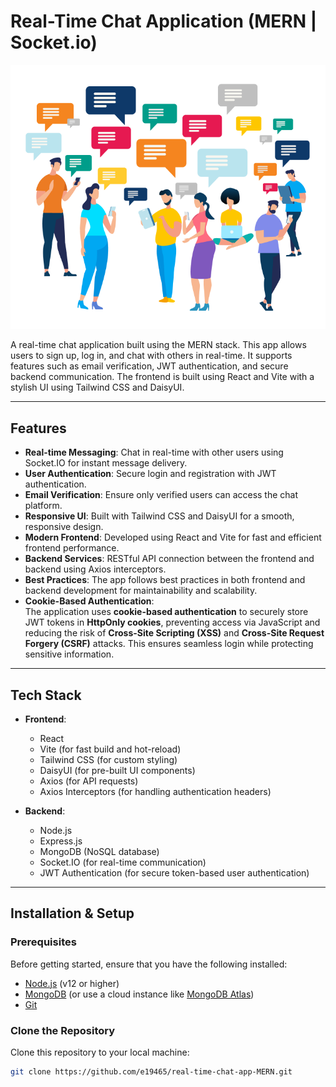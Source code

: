 # Real-Time Chat Application (MERN | Socket.io)

![Chat App Logo](frontend/public/chat_people.png)

A real-time chat application built using the MERN stack. This app allows users to sign up, log in, and chat with others in real-time. It supports features such as email verification, JWT authentication, and secure backend communication. The frontend is built using React and Vite with a stylish UI using Tailwind CSS and DaisyUI.

---

## Features

- **Real-time Messaging**: Chat in real-time with other users using Socket.IO for instant message delivery.
- **User Authentication**: Secure login and registration with JWT authentication.
- **Email Verification**: Ensure only verified users can access the chat platform.
- **Responsive UI**: Built with Tailwind CSS and DaisyUI for a smooth, responsive design.
- **Modern Frontend**: Developed using React and Vite for fast and efficient frontend performance.
- **Backend Services**: RESTful API connection between the frontend and backend using Axios interceptors.
- **Best Practices**: The app follows best practices in both frontend and backend development for maintainability and scalability.
- **Cookie-Based Authentication**:  
  The application uses **cookie-based authentication** to securely store JWT tokens in **HttpOnly cookies**, preventing access via JavaScript and reducing the risk of **Cross-Site Scripting (XSS)** and **Cross-Site Request Forgery (CSRF)** attacks. This ensures seamless login while protecting sensitive information.

---

## Tech Stack

- **Frontend**:

  - React
  - Vite (for fast build and hot-reload)
  - Tailwind CSS (for custom styling)
  - DaisyUI (for pre-built UI components)
  - Axios (for API requests)
  - Axios Interceptors (for handling authentication headers)

- **Backend**:
  - Node.js
  - Express.js
  - MongoDB (NoSQL database)
  - Socket.IO (for real-time communication)
  - JWT Authentication (for secure token-based user authentication)

---

## Installation & Setup

### Prerequisites

Before getting started, ensure that you have the following installed:

- [Node.js](https://nodejs.org/) (v12 or higher)
- [MongoDB](https://www.mongodb.com/try/download/community) (or use a cloud instance like [MongoDB Atlas](https://www.mongodb.com/cloud/atlas))
- [Git](https://git-scm.com/)

### Clone the Repository

Clone this repository to your local machine:

```bash
git clone https://github.com/e19465/real-time-chat-app-MERN.git
```
